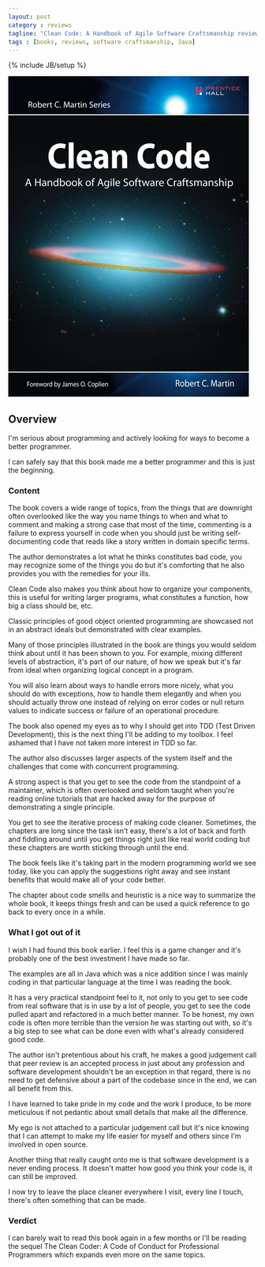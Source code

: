 ```yaml
---
layout: post
category : reviews
tagline: "Clean Code: A Handbook of Agile Software Craftsmanship review"
tags : [books, reviews, software craftsmanship, Java]
---
```

{% include JB/setup %}

![Clean Code: A Handbook of Agile Software Craftsmanship](/assets/img/reviews/clean-code.jpg)


## Overview

I'm serious about programming and actively looking for ways to become a better programmer.
 
I can safely say that this book made me a better programmer and this is just the beginning.

### Content

The book covers a wide range of topics, from the things that are downright often overlooked like the way you name things to 
when and what to comment and making a strong case that most of the time, commenting is a failure to express yourself in code 
when you should just be writing self-documenting code that reads like a story written in domain specific terms.

The author demonstrates a lot what he thinks constitutes bad code, you may recognize some of the things you do but it's comforting 
that he also provides you with the remedies for your ills.

Clean Code also makes you think about how to organize your components, this is useful for writing larger programs, 
what constitutes a function, how big a class should be, etc.

Classic principles of good object oriented programming are showcased not in an abstract ideals but demonstrated with clear examples.

Many of those principles illustrated in the book are things you would seldom think about until it has been shown to you. 
For example, mixing different levels of abstraction, it's part of our nature, of how we speak but it's far from ideal when organizing logical concept 
in a program.

You will also learn about ways to handle errors more nicely, what you should do with exceptions, how to handle them 
elegantly and when you should actually throw one instead of relying on error codes or null return values to indicate 
success or failure of an operational procedure.

The book also opened my eyes as to why I should get into TDD (Test Driven Development), this is the next thing I'll be adding to 
my toolbox. I feel ashamed that I have not taken more interest in TDD so far.

The author also discusses larger aspects of the system itself and the challenges that come with concurrent programming.

A strong aspect is that you get to see the code from the standpoint of a maintainer, which is often overlooked and seldom 
taught when you're reading online tutorials that are hacked away for the purpose of demonstrating a single principle. 

You get to see the iterative process of making code cleaner. 
Sometimes, the chapters are long since the task isn't easy, there's a lot of back and forth and fiddling around until you 
get things right just like real world coding but these chapters are worth sticking through until the end.

The book feels like it's taking part in the modern programming world we see today, like you can apply the suggestions right 
away and see instant benefits that would make all of your code better. 

The chapter about code smells and heuristic is a nice way to summarize the whole book, it keeps things fresh and can be 
used a quick reference to go back to every once in a while.

### What I got out of it

I wish I had found this book earlier. I feel this is a game changer and it's probably one of the best investment 
I have made so far.

The examples are all in Java which was a nice addition since I was mainly coding in that particular language at the time 
I was reading the book.

It has a very practical standpoint feel to it, not only to you get to see code from real software that is in use by a lot of people, 
you get to see the code pulled apart and refactored in a much better manner. To be honest, my own code is often more terrible 
than the version he was starting out with, so it's a big step to see what can be done even with what's already 
considered good code.

The author isn't pretentious about his craft, he makes a good judgement call that peer review is an accepted process in just 
about any profession and software development shouldn't be an exception in that regard, there is no need to get defensive 
about a part of the codebase since in the end, we can all benefit from this.

I have learned to take pride in my code and the work I produce, to be more meticulous if not pedantic about small details 
that make all the difference. 

My ego is not attached to a particular judgement call but it's nice knowing that I can attempt 
to make my life easier for myself and others since I'm involved in open source.

Another thing that really caught onto me is that software development is a never ending process. It doesn't matter how 
good you think your code is, it can still be improved. 

I now try to leave the place cleaner everywhere I visit, every line I touch, there's often something that can be made.

### Verdict

I can barely wait to read this book again in a few months or I'll be reading the sequel The Clean Coder: A Code of 
Conduct for Professional Programmers which expands even more on the same topics.
